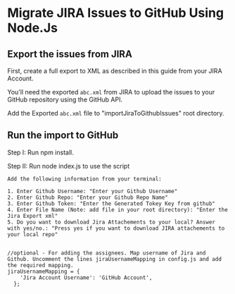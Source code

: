 # Migrate JIRA Issues to GitHub Using Node.Js

## Export the issues from JIRA

First, create a full export to XML as described in this guide from your JIRA Account.

You'll need the exported `abc.xml` from JIRA to upload the issues to your GitHub repository using the GitHub API.

Add the Exported `abc.xml` file to "importJiraToGithubIssues" root directory.

## Run the import to GitHub

Step I: Run npm install.

Step II: Run node index.js to use the script

```
Add the following information from your terminal:

1. Enter Github Username: "Enter your Github Username"
2. Enter Github Repo: "Enter your Github Repo Name"
3. Enter Github Token: "Enter the Generated Tokey Key from github"
4. Enter File Name (Note: add file in your root directory): "Enter the Jira Export xml"
5. Do you want to download Jira Attachements to your local? Answer with yes/no.: "Press yes if you want to download JIRA attachements to your local repo"


//optional - For adding the assignees. Map username of Jira and Github. Uncomment the lines jiraUsernameMapping in config.js and add the required mapping.
jiraUsernameMapping = {
    'Jira Account Username': 'GitHub Account',
  };
  
```

